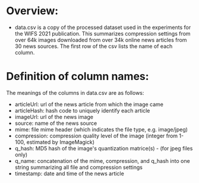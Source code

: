 # Overview:

- data.csv is a copy of the processed dataset used in the experiments for the 
  WIFS 2021 publication. This summarizes compression settings from over 64k 
  images downloaded from over 34k online news articles from 30 news sources. 
  The first row of the csv lists the name of each column.

# Definition of column names:
The meanings of the columns in data.csv are as follows:
- articleUrl: url of the news article from which the image came
- articleHash: hash code to uniquely identify each article
- imageUrl: url of the news image
- source: name of the news source
- mime: file mime header (which indicates the file type, e.g. image/jpeg)
- compression: compression quality level of the image (integer from 1-100, estimated by ImageMagick)
- q\_hash: MD5 hash of the image's quantization matrice(s) - (for jpeg files only)
- q\_name: concatenation of the mime, compression, and q\_hash into one string summarizing all file and compression settings
- timestamp: date and time of the news article
